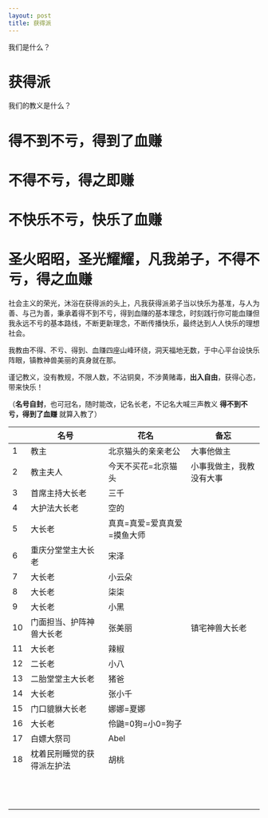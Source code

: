```yaml
---
layout: post
title: 获得派
---
```


我们是什么？

# 获得派

我们的教义是什么？

# 得不到不亏，得到了血赚

# 不得不亏，得之即赚

# 不快乐不亏，快乐了血赚

# 圣火昭昭，圣光耀耀，凡我弟子，不得不亏，得之血赚

社会主义的荣光，沐浴在获得派的头上，凡我获得派弟子当以快乐为基准，与人为善、与己为善，秉承着得不到不亏，得到血赚的基本理念，时刻践行你可能血赚但我永远不亏的基本路线，不断更新理念，不断传播快乐，最终达到人人快乐的理想社会。

我教由不得、不亏、得到、血赚四座山峰环绕，洞天福地无数，于中心平台设快乐阵眼，镇教神兽美丽的真身就在那。



谨记教义，没有教规，不限人数，不沾铜臭，不涉黄赌毒，**出入自由**，获得心态，带来快乐！

（**名号自封**，也可冠名，随时能改，记名长老，不记名大喊三声教义  **得不到不亏，得到了血赚**  就算入教了）





|      | 名号                       | 花名                        | 备忘                     |
| ---- | -------------------------- | --------------------------- | ------------------------ |
| 1    | 教主                       | 北京猫头的亲亲老公          | 大事他做主               |
| 2    | 教主夫人                   | 今天不买花=北京猫头         | 小事我做主，我教没有大事 |
| 3    | 首席主持大长老             | 三千                        |                          |
| 4    | 大护法大长老               | 空的                        |                          |
| 5    | 大长老                     | 真真=真爱=爱真真爱=摸鱼大师 |                          |
| 6    | 重庆分堂堂主大长老         | 宋泽                        |                          |
| 7    | 大长老                     | 小云朵                      |                          |
| 8    | 大长老                     | 柒柒                        |                          |
| 9    | 大长老                     | 小黑                        |                          |
| 10   | 门面担当、护阵神兽大长老   | 张美丽                      | 镇宅神兽大长老           |
| 11   | 大长老                     | 辣椒                        |                          |
| 12   | 二长老                     | 小八                        |                          |
| 13   | 二胎堂堂主大长老           | 猪爸                        |                          |
| 14   | 大长老                     | 张小千                      |                          |
| 15   | 门口貔貅大长老             | 娜娜=夏娜                   |                          |
| 16   | 大长老                     | 伶鼬=0狗=小0=狗子           |                          |
| 17   | 白嫖大祭司                 | Abel                        |                          |
| 18   | 枕着民刑睡觉的获得派左护法 | 胡桃                        |                          |
|      |                            |                             |                          |
|      |                            |                             |                          |
|      |                            |                             |                          |
|      |                            |                             |                          |
|      |                            |                             |                          |
|      |                            |                             |                          |
|      |                            |                             |                          |
|      |                            |                             |                          |
|      |                            |                             |                          |
|      |                            |                             |                          |
|      |                            |                             |                          |
|      |                            |                             |                          |





